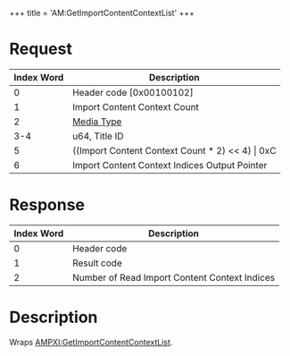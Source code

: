 +++
title = 'AM:GetImportContentContextList'
+++

# Request

| Index Word | Description                                            |
|------------|--------------------------------------------------------|
| 0          | Header code \[0x00100102\]                             |
| 1          | Import Content Context Count                           |
| 2          | [Media Type](Filesystem_services#mediatype "wikilink") |
| 3-4        | u64, Title ID                                          |
| 5          | ((Import Content Context Count \* 2) \<\< 4) \| 0xC    |
| 6          | Import Content Context Indices Output Pointer          |

# Response

| Index Word | Description                                   |
|------------|-----------------------------------------------|
| 0          | Header code                                   |
| 1          | Result code                                   |
| 2          | Number of Read Import Content Context Indices |

# Description

Wraps
[AMPXI:GetImportContentContextList](AMPXI:GetImportContentContextList "wikilink").
